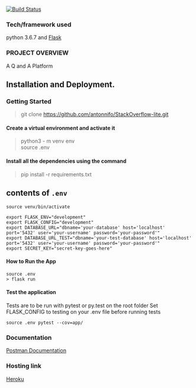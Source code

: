  [![Build Status](https://travis-ci.org/chrisribia/FlaskBlog.svg?branch=master)](https://travis-ci.org/chrisribia/FlaskBlog)
### Tech/framework used  
python 3.6.7 and [Flask](http://flask.pocoo.org/docs/dev/)   
### PROJECT OVERVIEW  
A Q and A Platform  
## Installation and Deployment. 
### Getting Started 
> git clone https://github.com/antonnifo/StackOverflow-lite.git 
#### Create a virtual environment and activate it 
> python3 - m venv env  
> source .env  
#### Install all the dependencies using the command
> pip install -r requirements.txt
## contents of `.env`   
```  
source venv/bin/activate  

export FLASK_ENV="development"   
export FLASK_CONFIG="development"  
export DATABASE_URL="dbname='your-database' host='localhost' port='5432' user='your-username' password='your-password'"   
export DATABASE_URL_TEST="dbname='your-test-database' host='localhost' port='5432' user='your-username' password='your-password'"   
export SECRET_KEY="secret-key-goes-here"
``` 
#### How to Run the App
 ```   
source .env
> flask run   
```

#### Test the application  
Tests are to be run with pytest or py.test on the root folder
Set FLASK_CONFIG to testing on your .env file before running tests   

`source .env
pytest --cov=app/` 
 ### Documentation  
 [Postman Documentation](https://web.postman.co/collections/5023026-a96230fc-692f-48da-91f1-e0d44d764d2c?workspace=4d54ae63-9d4b-4731-82b0-90598d247bfc#1d56fb24-901e-4d08-857a-d00d47f50894 "My postman docs link") 
 ### Hosting link
 [Heroku](https://wakali-stack.herokuapp.com/)

